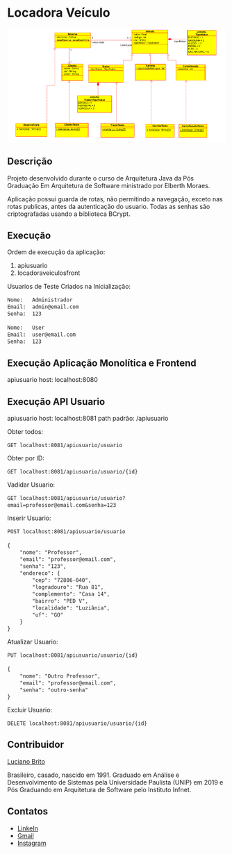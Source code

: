 # Locadora Veículo

![](./docs/LocadoraVeiculos.png)

## Descrição

Projeto desenvolvido durante o curso de Arquitetura Java da Pós Graduação Em Arquitetura de Software ministrado por Elberth Moraes.

Aplicação possui guarda de rotas, não permitindo a navegação, exceto nas rotas publicas, antes da autenticação do usuario. Todas as senhas são criptografadas usando a biblioteca BCrypt.


## Execução

Ordem de execução da aplicação:

1. apiusuario
2. locadoraveiculosfront


Usuarios de Teste Criados na Inicialização:

```
Nome:   Administrador
Email:  admin@email.com
Senha:  123
        
Nome:   User
Email:  user@email.com
Senha:  123

```

## Execução Aplicação Monolítica e Frontend

apiusuario host: localhost:8080


## Execução API Usuario

apiusuario host: localhost:8081
path padrão: /apiusuario

Obter todos:
```
GET localhost:8081/apiusuario/usuario 
```

Obter por ID:
```
GET localhost:8081/apiusuario/usuario/{id}
```

Vadidar Usuario:
```
GET localhost:8081/apiusuario/usuario?email=professor@email.com&senha=123 
```

Inserir Usuario:
```
POST localhost:8081/apiusuario/usuario

{
    "nome": "Professor",
    "email": "professor@email.com",
    "senha": "123",
    "endereco": {
        "cep": "72806-040",
        "logradouro": "Rua 81",
        "complemento": "Casa 14",
        "bairro": "PED V",
        "localidade": "Luziânia",
        "uf": "GO"
    }
}

```

Atualizar Usuario:
```
PUT localhost:8081/apiusuario/usuario/{id}

{
    "nome": "Outro Professor",
    "email": "professor@email.com",
    "senha": "outro-senha"
}

```

Excluir Usuario:
```
DELETE localhost:8081/apiusuario/usuario/{id}
```


## Contribuidor

[Luciano Brito](https://github.com/lucianobritodev)

Brasileiro, casado, nascido em 1991. Graduado em Análise e Desenvolvimento de Sistemas pela Universidade Paulista (UNIP) em 2019 e Pós Graduando em Arquitetura de Software pelo Instituto Infnet. 


## Contatos

- [LinkeIn](https://www.linkedin.com/in/luciano-brito-dev)
- [Gmail](mailto:lucianobrito.dev@gmail.com)
- [Instagram](https://www.instagram.com/lucianobrito.dev)